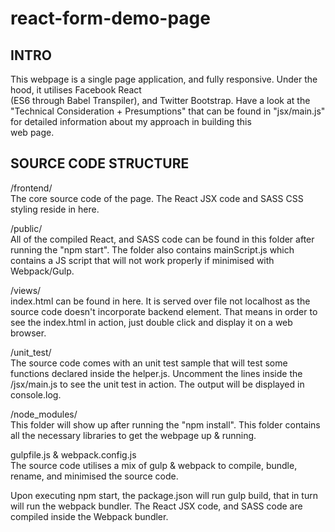 # react-form-demo-page

INTRO
-----
This webpage is a single page application, and fully responsive. Under the hood, it utilises Facebook React  
(ES6 through Babel Transpiler), and Twitter Bootstrap. Have a look at the "Technical Consideration +
Presumptions" that can be found in "jsx/main.js" for detailed information about my approach in building this  
web page.  

SOURCE CODE STRUCTURE  
---------------------
/frontend/   
The core source code of the page. The React JSX code and SASS CSS styling reside in here.

/public/  
All of the compiled React, and SASS code can be found in this folder after running the "npm start". The folder
also contains mainScript.js which contains a JS script that will not work properly if minimised with Webpack/Gulp.

/views/  
index.html can be found in here. It is served over file not localhost as the source code doesn't incorporate backend
element. That means in order to see the index.html in action, just double click and display it on a web browser.

/unit_test/  
The source code comes with an unit test sample that will test some functions declared inside the helper.js.
Uncomment the lines inside the /jsx/main.js to see the unit test in action. The output will be displayed in 
console.log. 

/node_modules/  
This folder will show up after running the "npm install". This folder contains all the necessary libraries to get
the webpage up & running. 

gulpfile.js & webpack.config.js  
The source code utilises a mix of gulp & webpack to compile, bundle, rename, and minimised the source code.

Upon executing npm start, the package.json will run gulp build, that in turn will run the webpack bundler. 
The React JSX code, and SASS code are compiled inside the Webpack bundler.    

